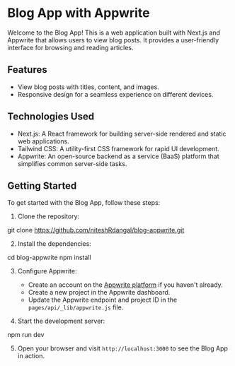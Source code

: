 # Blog App with Appwrite

Welcome to the Blog App! This is a web application built with Next.js and Appwrite that allows users to view blog posts. It provides a user-friendly interface for browsing and reading articles.

## Features

- View blog posts with titles, content, and images.
- Responsive design for a seamless experience on different devices.

## Technologies Used

- Next.js: A React framework for building server-side rendered and static web applications.
- Tailwind CSS: A utility-first CSS framework for rapid UI development.
- Appwrite: An open-source backend as a service (BaaS) platform that simplifies common server-side tasks.

## Getting Started

To get started with the Blog App, follow these steps:

1. Clone the repository:

git clone https://github.com/niteshRdangal/blog-appwrite.git


2. Install the dependencies:

cd blog-appwrite
npm install


3. Configure Appwrite:

   - Create an account on the [Appwrite platform](https://appwrite.io/) if you haven't already.
   - Create a new project in the Appwrite dashboard.
   - Update the Appwrite endpoint and project ID in the `pages/api/_lib/appwrite.js` file.

4. Start the development server:

npm run dev

5. Open your browser and visit `http://localhost:3000` to see the Blog App in action.
